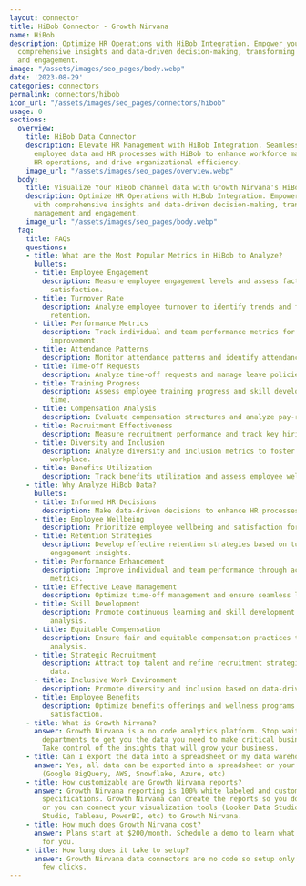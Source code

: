 ```yaml
---
layout: connector
title: HiBob Connector - Growth Nirvana
name: HiBob
description: Optimize HR Operations with HiBob Integration. Empower your HR team with
  comprehensive insights and data-driven decision-making, transforming employee management
  and engagement.
image: "/assets/images/seo_pages/body.webp"
date: '2023-08-29'
categories: connectors
permalink: connectors/hibob
icon_url: "/assets/images/seo_pages/connectors/hibob"
usage: 0
sections:
  overview:
    title: HiBob Data Connector
    description: Elevate HR Management with HiBob Integration. Seamlessly integrate
      employee data and HR processes with HiBob to enhance workforce management, streamline
      HR operations, and drive organizational efficiency.
    image_url: "/assets/images/seo_pages/overview.webp"
  body:
    title: Visualize Your HiBob channel data with Growth Nirvana's HiBob Connector
    description: Optimize HR Operations with HiBob Integration. Empower your HR team
      with comprehensive insights and data-driven decision-making, transforming employee
      management and engagement.
    image_url: "/assets/images/seo_pages/body.webp"
  faq:
    title: FAQs
    questions:
    - title: What are the Most Popular Metrics in HiBob to Analyze?
      bullets:
      - title: Employee Engagement
        description: Measure employee engagement levels and assess factors influencing
          satisfaction.
      - title: Turnover Rate
        description: Analyze employee turnover to identify trends and factors impacting
          retention.
      - title: Performance Metrics
        description: Track individual and team performance metrics for continuous
          improvement.
      - title: Attendance Patterns
        description: Monitor attendance patterns and identify attendance-related insights.
      - title: Time-off Requests
        description: Analyze time-off requests and manage leave policies effectively.
      - title: Training Progress
        description: Assess employee training progress and skill development over
          time.
      - title: Compensation Analysis
        description: Evaluate compensation structures and analyze pay-related data.
      - title: Recruitment Effectiveness
        description: Measure recruitment performance and track key hiring metrics.
      - title: Diversity and Inclusion
        description: Analyze diversity and inclusion metrics to foster a inclusive
          workplace.
      - title: Benefits Utilization
        description: Track benefits utilization and assess employee wellness programs.
    - title: Why Analyze HiBob Data?
      bullets:
      - title: Informed HR Decisions
        description: Make data-driven decisions to enhance HR processes and strategies.
      - title: Employee Wellbeing
        description: Prioritize employee wellbeing and satisfaction for enhanced engagement.
      - title: Retention Strategies
        description: Develop effective retention strategies based on turnover and
          engagement insights.
      - title: Performance Enhancement
        description: Improve individual and team performance through actionable performance
          metrics.
      - title: Effective Leave Management
        description: Optimize time-off management and ensure seamless leave processes.
      - title: Skill Development
        description: Promote continuous learning and skill development through training
          analysis.
      - title: Equitable Compensation
        description: Ensure fair and equitable compensation practices through data
          analysis.
      - title: Strategic Recruitment
        description: Attract top talent and refine recruitment strategies using recruitment
          data.
      - title: Inclusive Work Environment
        description: Promote diversity and inclusion based on data-driven insights.
      - title: Employee Benefits
        description: Optimize benefits offerings and wellness programs for employee
          satisfaction.
    - title: What is Growth Nirvana?
      answer: Growth Nirvana is a no code analytics platform. Stop waiting for other
        departments to get you the data you need to make critical business decisions.
        Take control of the insights that will grow your business.
    - title: Can I export the data into a spreadsheet or my data warehouse?
      answer: Yes, all data can be exported into a spreadsheet or your data warehouse
        (Google BigQuery, AWS, Snowflake, Azure, etc)
    - title: How customizable are Growth Nirvana reports?
      answer: Growth Nirvana reporting is 100% white labeled and customized to your
        specifications. Growth Nirvana can create the reports so you don’t have to
        or you can connect your visualization tools (Looker Data Studio/Google Data
        Studio, Tableau, PowerBI, etc) to Growth Nirvana.
    - title: How much does Growth Nirvana cost?
      answer: Plans start at $200/month. Schedule a demo to learn what plan is best
        for you.
    - title: How long does it take to setup?
      answer: Growth Nirvana data connectors are no code so setup only requires a
        few clicks.
---
```

